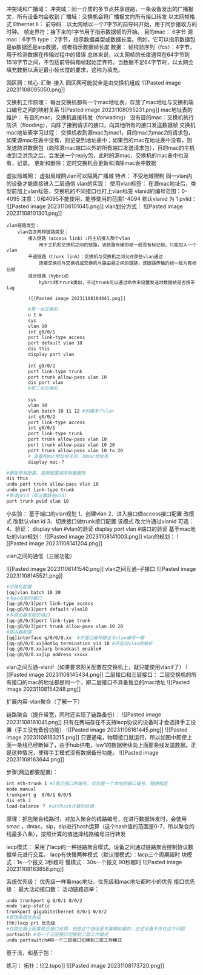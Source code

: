 冲突域和广播域：
	冲突域：同一介质的多节点共享链路，一条设备发出的广播报文，所有设备均会收到
	广播域：交换机会将广播报文向所有接口转发
以太网帧格式
	Ethernet II：
		前导码：以太网帧以一个7字节的前导码开始，用于同步接收方的时钟。
		帧定界符：接下来的1字节用于指示数据帧的开始。
		目的mac： 6字节
		源mac：6字节
		type：2字节，指示数据类型或数据长度。例如，它可以指示数据包是ip数据还是arp数据，或者指示数据帧长度
		数据：
		帧校验序列（fcs）：4字节，用于检测数据在传输过程中的错误
	总体来说，以太网帧的长度通常在64字节到1518字节之间，不包括前导码和帧起始定界符。当数据不足64字节时，以太网会填充数据以满足最小帧长度的要求，这称为填充。

园区网：核心-汇聚-接入
园区网可能就全是由交换机组成
![[Pasted image 20231108095050.png]]

交换机工作原理：
	每台交换机都有一个mac地址表，存放了mac地址与交换机端口编号之间的映射关系
	![[Pasted image 20231108095231.png]]
	mac地址表的维护：
		有目的mac，交换机直接转发（forwading）
		没有目的mac：交换机执行防洪（flooding），向除了接到请求的接口，向其他所有的接口发送数据帧
	交换机mac地址表学习过程：
	交换机收到源mac为mac1，目的mac为mac2的请求包，如果源mac在表中没有，则记录到地址表中；如果目的mac在地址表中没有，则发送防洪数据包（向除源mac端口以外的所有端口发送请求包），目的mac的主机收到泛洪包之后，会发送一个reply包，此时的源mac，交换机的mac表中也没有，记录。
	更新和删除：定时交换机会更新和清除mac表中数据


虚拟局域网：
	虚拟局域网vlan可以隔离广播域
	特点：
		不受地域限制
		同一vlan内的设备才能直接进入二层通信
	vlan的实现：
		使用vlan标签：
			在源mac地址后，类型前加上vlan标签，交换机的不同接口也打上vlan标签
			vlanid的编号范围：0-4095 
			注意：0和4095不能使用，能够使用的范围1-4094
					默认vlanid 为 1 
			pvlid：
			![[Pasted image 20231108101045.png]]
		vlan划分方式：
		![[Pasted image 20231108101301.png]]

	vlan链路类型：
		vlan包含两种链路类型：
			接入链路（access link）:将主机接入那个vlan
				用于主机和交换机之间的链路，该链路传输的帧一般没有标记帧，只能加入一个vlan
			干道链路（trunk link）：交换机与交换机之间允许那些vlan通过
				连接交换机与交换机或交换机与路由器之间的链路，该链路传输的帧一般为有标记帧
			混合链路（hybrid）
				hybrid和trunk类似，不过trunk可以通过命令来设置发送时数据帧是否携带tag
			
			![[Pasted image 20231108104441.png]]

```bash
		#第一台交换机
		u t m
		sys
		vlan 10
		int g0/0/1
		port link-type access
		port default vlan 10
		dis this
		display port vlan
		
		int g0/0/2
		port link-type trunk
		port trunk allow-pass vlan 10
		dis port vlan
		#第二台交换机
		
		sys 
		vlan 10
		vlan batch 10 11 12 #创建多个vlan
		int g0/0/2
		port link-type access
		int g0/0/1
		port link-type trunk
		port trunk allow-pass vlan 10
		port trunk allow-pass vlan 10 20
		port trunk allow-pass vlan 10 to 20
		# 查看和mac地址相关的，如mac地址表
		display mac-？
```
```bash
#删除原有配置，按照配置顺序倒着删除
dis this
undo port trunk allow-pass vlan 10
undo port link-type trunk
#修改pvid（即设置缺省vid）
port trunk pvid vlan 10
```
小实验：
	基于端口的vlan规划
		1、创建vlan
		2、进入接口做access接口配置
				改模式 改默认vlan id
		3、切换接口做trunk接口配置
				该模式 改允许通过vlanid
				可选：
		4、验证：
		display vlan #vlan的验证
		display port vlan #端口的验证
	基于mac地址的vlan规划：
		![[Pasted image 20231108141003.png]]
vlan的规划：
![[Pasted image 20231108141204.png]]




vlan之间的通信（三层功能）

![[Pasted image 20231108141540.png]]
vlan之间互通-子接口
![[Pasted image 20231108145521.png]]
```bash
#交换机配置
[qq]vlan batch 10 20
#与pc互联的端口
[qq-g0/0/1]port link-type access
[qq-g0/0/1]port default vlan10
#与路由器互联的端口
[qq-g0/0/3]port link-type trunk
[qq-g0/0/3]port trunk allow-pass vlan 10 20
#路由器配置
[qq]interface g/0/0/0.xx  #子接口编号建议与vlan编号一致
[qq-g0/0/0.xx]dot1q termination vid 10 #开启对vlan的解析
[qq-g0/0/0.xx]arp broadcast enable#
[qq-g0/0/0.xx]ip address xxxxx
```
vlan之间互通-vlanif（如果要求网关配置在交换机上，就只能使用vlanif了）
![[Pasted image 20231108145434.png]]
二层接口和三层接口：
二层交换机的所有接口的mac的地址都是同一个，即二层接口不具备独立的mac地址
![[Pasted image 20231108154248.png]]


扩展内容-vlan聚合（了解一下）

链路聚合（提升带宽，同时还实现了链路备份）：
![[Pasted image 20231108161041.png]]
只有在两端存在不支持lacp协议的设备时才会选择手工设置（手工没有备份功能）
![[Pasted image 20231108161445.png]]
![[Pasted image 20231108163215.png]]
只要通电，物理接口就运行，所以如图中即使上面一条线已经断掉了，由于hub供电，lsw1的数据继续向上面那条线发送数据。正是这种情况，使得手工模式没有数据备份功能。
![[Pasted image 20231108163644.png]]

步骤(两边都要配置)：
```bash
int eth-trunk 1 #1表示接口的编号，仅仅是一个本地的接口编号，随便指定
mode manual
trunkport g  0/0/1 0/0/5
dis eth 3
load-balance ？ #进行hash计算的依据
```
原理：抓包聚合线路时，对加入聚合的线路编号，在进行数据转发时，会使用smac ，dmac，sip，dip进行hash运算（这个hash值的范围是0-7，所以聚合的线最多八条），按照计算的值选择线路编号进行转发

lacp模式：
采用了lacp的一种链路聚合模式。设备之间通过链路聚合控制协议数据单元进行交互。
lacp有快慢两种模式（默认慢模式）：lacp三个周期超时
	块模式：1s一个报文   3秒超时
	慢模式：30s一个报文 90秒超时
![[Pasted image 20231108163858.png]]


系统优先级：
优先级一样看mac地址，优先级和mac地址都时小的优先
接口优先级：
最大活动接口数：
活动链路选举：
```bash
undo trunkport g 0/0/1 0/0/2
mode lacp-static 
trunkport gigabitethernet 0/0/1 0/0/2
#修改系统优先级
[hh]lacp pri 优先级
#在路由器上配置聚合接口出错，但是这个错误是专属模拟器的，正式设备不存在这个问题
portswith #将一个三层接口切换到二层工作模式
undo portswitch#将一个二层接口切换到三层工作模式

```
基于流，和基于包：

练习：
拓扑：![[2.topo]]
![[Pasted image 20231108173720.png]]